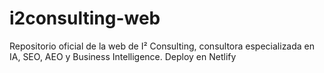 # i2consulting-web
Repositorio oficial de la web de I² Consulting, consultora especializada en IA, SEO, AEO y Business Intelligence. Deploy en Netlify

